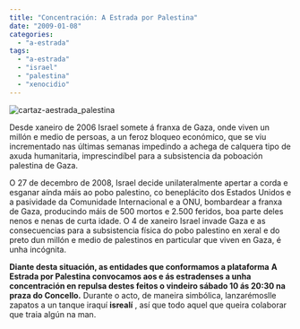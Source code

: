 ```yaml
---
title: "Concentración: A Estrada por Palestina"
date: "2009-01-08"
categories: 
  - "a-estrada"
tags: 
  - "a-estrada"
  - "israel"
  - "palestina"
  - "xenocidio"
---
```


![cartaz-aestrada_palestina](images/cartaz-aestrada_palestina.jpg "cartaz-aestrada_palestina")

Desde xaneiro de 2006 Israel somete á franxa de Gaza, onde viven un millón e medio de persoas, a un feroz bloqueo económico, que se viu incrementado nas últimas semanas impedindo a achega de calquera tipo de axuda humanitaria, imprescindíbel para a subsistencia da poboación palestina de Gaza.

O 27 de decembro de 2008, Israel decide unilateralmente apertar a corda e esganar aínda máis ao pobo palestino, co beneplácito dos Estados Unidos e a pasividade da Comunidade Internacional e a ONU, bombardear a franxa de Gaza, producindo máis de 500 mortos e 2.500 feridos, boa parte deles nenos e nenas de curta idade. O 4 de xaneiro Israel invade Gaza e as consecuencias para a subsistencia física do pobo palestino en xeral e do preto dun millón e medio de palestinos en particular que viven en Gaza, é unha incógnita.

**Diante desta situación, as entidades que conformamos a plataforma** **A Estrada por Palestina convocamos aos e ás estradenses a unha concentración en repulsa destes feitos o vindeiro sábado 10 ás 20:30 na praza do Concello.** Durante o acto, de maneira simbólica, lanzarémoslle zapatos a un tanque iraquí **isrealí** , así que todo aquel que queira colaborar que traia algún na man.
